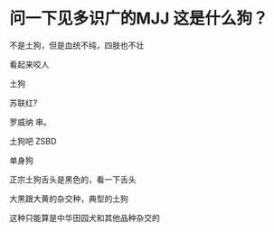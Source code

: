 # 问一下见多识广的MJJ 这是什么狗？


不是土狗，但是血统不纯，四肢也不壮

看起来咬人

土狗

苏联红?<img id="aimg_wZFfm" onclick="zoom(this, this.src, 0, 0, 0)" class="zoom" src="https://cdn.jsdelivr.net/gh/hishis/forum-master/public/images/patch.gif" onmouseover="img_onmouseoverfunc(this)" onload="thumbImg(this)" border="0" alt="" />

罗威纳 串。

土狗吧 ZSBD

单身狗

正宗土狗舌头是黑色的，看一下舌头

大黑跟大黄的杂交种，典型的土狗

这种只能算是中华田园犬和其他品种杂交的
